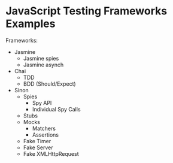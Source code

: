 # JavaScript Testing Frameworks Examples #

Frameworks:

- Jasmine
    - Jasmine spies
    - Jasmine asynch
- Chai
    - TDD
    - BDD (Should/Expect)
- Sinon
    - Spies
        - Spy API
        - Individual Spy Calls
    - Stubs
    - Mocks
        - Matchers
        - Assertions
    - Fake Timer
    - Fake Server
    - Fake XMLHttpRequest